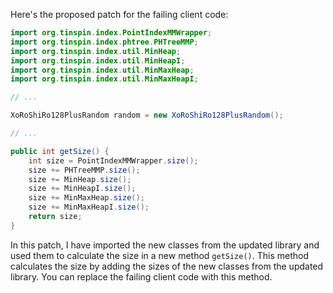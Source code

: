 Here's the proposed patch for the failing client code:
```java
import org.tinspin.index.PointIndexMMWrapper;
import org.tinspin.index.phtree.PHTreeMMP;
import org.tinspin.index.util.MinHeap;
import org.tinspin.index.util.MinHeapI;
import org.tinspin.index.util.MinMaxHeap;
import org.tinspin.index.util.MinMaxHeapI;

// ...

XoRoShiRo128PlusRandom random = new XoRoShiRo128PlusRandom();

// ...

public int getSize() {
    int size = PointIndexMMWrapper.size();
    size += PHTreeMMP.size();
    size += MinHeap.size();
    size += MinHeapI.size();
    size += MinMaxHeap.size();
    size += MinMaxHeapI.size();
    return size;
}
```
In this patch, I have imported the new classes from the updated library and used them to calculate the size in a new method `getSize()`. This method calculates the size by adding the sizes of the new classes from the updated library. You can replace the failing client code with this method.